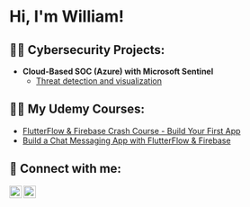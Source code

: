 <h1>Hi, I'm William!</h1>

<h2>👨‍💻 Cybersecurity Projects:</h2>

- <b>Cloud-Based SOC (Azure) with Microsoft Sentinel</b>
  - [Threat detection and visualization](https://github.com/williamharpin)

<h2>👨‍🏫 My Udemy Courses:</h2>

- [FlutterFlow & Firebase Crash Course - Build Your First App](https://www.udemy.com/course/flutterflow-firebase-build-your-first-app/)
- [Build a Chat Messaging App with FlutterFlow & Firebase](https://www.udemy.com/course/build-a-chat-messaging-app-with-flutterflow-firebase/)

<h2>🤳 Connect with me:</h2>

[<img align="left" alt="WilliamHarpin | X" width="22px" src="https://cdn.worldvectorlogo.com/logos/twitter-logo-2.svg" />][X]
[<img align="left" alt="WilliamHarpin | LinkedIn" width="22px" src="https://cdn.worldvectorlogo.com/logos/linkedin-icon.svg" />][linkedin]

[X]: https://x.com/williamharpin
[linkedin]: https://linkedin.com/in/williamharpin

